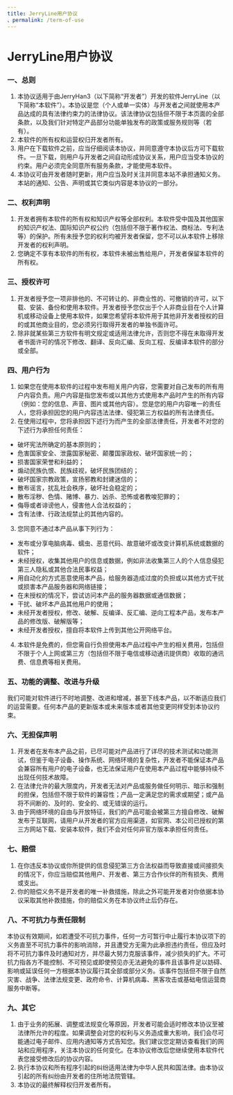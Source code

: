 ```yaml
---
title: JerryLine用户协议
、permalink: /term-of-use
---
```

# JerryLine用户协议
### 一、总则

1. 本协议适用于由JerryHan3（以下简称“开发者”）开发的软件JerryLine（以下简称“本软件”）。本协议是您（个人或单一实体）与开发者之间就使用本产品达成的具有法律约束力的法律协议。该法律协议包括但不限于本页面的全部条款，以及我们针对特定产品部分功能单独发布的政策或服务规则等（若有）。
2. 本软件的所有权和运营权归开发者所有。
3. 用户在下载软件之前，应当仔细阅读本协议，并同意遵守本协议后方可下载软件。一旦下载，则用户与开发者之间自动形成协议关系，用户应当受本协议的约束。用户必须完全同意所有服务条款，才能使用本软件。
4. 本协议可由开发者随时更新，用户应当及时关注并同意本站不承担通知义务。本站的通知、公告、声明或其它类似内容是本协议的一部分。

### 二、权利声明

1. 开发者拥有本软件的所有权和知识产权等全部权利。本软件受中国及其他国家的知识产权法、国际知识产权公约（包括但不限于著作权法、商标法、专利法等）的保护。所有未授予您的权利均被开发者保留，您不可以从本软件上移除开发者的权利声明。
2. 您确定不享有本软件的所有权，本软件未被出售给用户，开发者保留本软件的所有权。

### 三、授权许可

1. 开发者授予您一项非排他的、不可转让的、非商业性的、可撤销的许可，以下载、安装、备份和使用本软件。开发者授予您仅出于个人非商业目在个人计算机或移动设备上使用本软件，如果您希望将本软件用于其他非开发者授权的目的或其他商业目的，您必须另行取得开发者的单独书面许可。
2. 除非就某些第三方软件有明文规定或适用法律允许，否则您不得在未取得开发者书面许可的情况下修改、翻译、反向汇编、反向工程、反编译本软件的部分或全部。

### 四、用户行为
1. 如果您在使用本软件的过程中发布相关用户内容，您需要对自己发布的所有用户内容负责。用户内容是指您发布或以其他方式使用本产品时产生的所有内容（例如：您的信息、声音、图片或其他内容）。您是您的用户内容唯一的责任人，您将承担因您的用户内容违法法律、侵犯第三方权益的所有法律责任。
2. 在使用过程中，您将承担因下述行为而产生的全部法律责任，开发者不对您的下述行为承担任何责任：
* 破坏宪法所确定的基本原则的；
* 危害国家安全、泄露国家秘密、颠覆国家政权、破坏国家统一的；
* 损害国家荣誉和利益的；
* 煽动民族仇恨、民族歧视，破坏民族团结的；
* 破坏国家宗教政策，宣扬邪教和封建迷信的；
* 散布谣言，扰乱社会秩序，破坏社会稳定的；
* 散布淫秽、色情、赌博、暴力、凶杀、恐怖或者教唆犯罪的；
* 侮辱或者诽谤他人，侵害他人合法权益的；
* 含有法律、行政法规禁止的其他内容的。
3. 您同意不通过本产品从事下列行为：
* 发布或分享电脑病毒、蠕虫、恶意代码、故意破坏或改变计算机系统或数据的软件；
* 未经授权，收集其他用户的信息或数据，例如非法收集第三人的个人信息侵犯第三人隐私或其他合法民事权益；
* 用自动化的方式恶意使用本产品，给服务器造成过度的负担或以其他方式干扰或损害本产品服务器和网络链接；
* 在未授权的情况下，尝试访问本产品的服务器数据或通信数据；
* 干扰、破坏本产品其他用户的使用；
* 未经开发者授权，修改、破解、反编译、反汇编、逆向工程本产品，发布本产品的修改版、破解版等；
* 未经开发者授权，擅自将本软件上传到其他公开网络平台。
4. 本软件是免费的，但您需自行负担使用本产品过程中产生的相关费用，包括但不限于个人上网或第三方（包括但不限于电信或移动通讯提供商）收取的通讯费、信息费等相关费用。

### 五、功能的调整、改进与升级
我们可能对软件进行不时地调整、改进和增减，甚至下线本产品，以不断适应我们的运营需要。任何本产品的更新版本或未来版本或者其他变更同样受到本协议约束。

### 六、无担保声明
1. 开发者在发布本产品之前，已尽可能对产品进行了详尽的技术测试和功能测试，但鉴于电子设备、操作系统、网络环境的复杂性，开发者不能保证本产品会兼容所有用户的电子设备，也无法保证用户在使用本产品过程中能够持续不出现任何技术故障。
2. 在法律允许的最大限度内，开发者无法对产品或服务做任何明示、暗示和强制的担保，包括但不限于软件的兼容性；产品一定满足您的需求或期望；或产品将不间断的、及时的、安全的、或无错误的运行。
3. 由于网络环境的自由与开放特征，我们的产品可能会被第三方擅自修改、破解发布于互联网，请用户从开发者的官方应用渠道，如官网、本公司已授权的第三方网站下载、安装本软件，我们不会对任何非官方版本承担任何责任。

### 七、赔偿
1. 在你违反本协议或你所提供的信息侵犯第三方合法权益而导致直接或间接损失的情况下，你应当赔偿其他用户、开发者、第三方合作伙伴的所有损失、费用或支出。
2. 你的赔偿义务不是开发者的唯一补救措施，除此之外可能开发者对你依据本协议采取其他补救措施，你的赔偿义务在本协议终止后仍存在。

### 八、不可抗力与责任限制
本协议有效期间，如若遭受不可抗力事件，任何一方可暂行中止履行本协议项下的义务直至不可抗力事件的影响消除，并且遭受方无需为此承担违约责任，但应及时将不可抗力事件及时通知对方，并尽最大努力克服该事件，减少损失的扩大。不可抗力指各方不能控制、不可预见或即使预见亦无法避免的事件且该事件足以妨碍、影响或延误任何一方根据本协议履行其全部或部分义务。该事件包括但不限于自然灾害、战争、法律法规变更、政府命令、计算机病毒、黑客攻击或基础电信运营商服务中断等。

### 九、其它
1. 由于业务的拓展、调整或法规变化等原因，开发者可能会适时修改本协议至被法律所允许的程度。如果调整会对您的权利与义务造成重大影响，我们会尽可能通过电子邮件、应用内通知等方式告知您。我们建议您定期访查看我们的网站和应用程序，关注本协议的任何变化。在本协议修改后您继续使用本软件代表您接受修改后的协议内容。
2. 执行本协议和所有程序引起的纠纷适用法律为中华人民共和国法律。由本协议引起的所有纠纷由开发者的住所地法院管辖。
3. 本协议的最终解释权归开发者所有。
